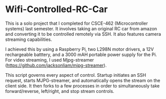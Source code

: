 # Wifi-Controlled-RC-Car
This is a solo project that I completed for CSCE-462 (Microcontroller systems) last semester. 
It involves taking an original RC car from amazon and converting it to be controlled remotely via SSH. It also features camera streaming capabilities.

I achieved this by using a Raspberry Pi, two L298N motor drivers, a 12V rechargeable batttery, and a 3000 mAH portable power supply for the Pi.
For video streaming, I used Mjpg-streamer (https://github.com/jacksonliam/mjpg-streamer).

This script governs every aspect of control. Startup initiates an SSH request, starts MJPG-streamer, and automatically opens the stream on the client side.
It then forks to a few processes in order to simultaneously take forward/reverse, left/right, and stop stream controls.
